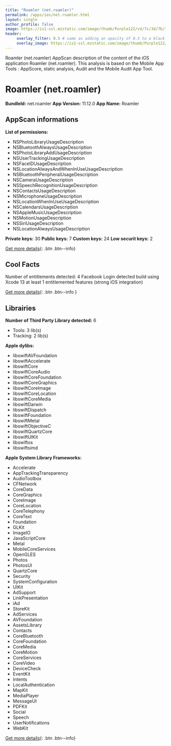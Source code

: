 ```yaml
---
title: "Roamler (net.roamler)"
permalink: /apps/ios/net.roamler.html
layout: single
author_profile: false
image: https://is1-ssl.mzstatic.com/image/thumb/Purple122/v4/7c/3d/7b/7c3d7bc0-d5a1-6ade-9f7c-be8a956c1242/AppIcon-0-0-1x_U007emarketing-0-0-0-7-0-0-sRGB-0-0-0-GLES2_U002c0-512MB-85-220-0-0.png/512x512bb.jpg
header: 
     overlay_filter: 0.5 # same as adding an opacity of 0.5 to a black background
     overlay_image: https://is1-ssl.mzstatic.com/image/thumb/Purple122/v4/7c/3d/7b/7c3d7bc0-d5a1-6ade-9f7c-be8a956c1242/AppIcon-0-0-1x_U007emarketing-0-0-0-7-0-0-sRGB-0-0-0-GLES2_U002c0-512MB-85-220-0-0.png/512x512bb.jpg
---
```

Roamler (net.roamler) AppScan description of the content of the iOS application Roamler (net.roamler). This analysis is based on the Mobile App Tools : AppScore, static analysis, Audit and the Mobile Audit App Tool.

# Roamler (net.roamler)

**BundleId:** net.roamler
**App Version:** 11.12.0
**App Name:** Roamler


## AppScan informations 

**List of permissions:** 
- NSPhotoLibraryUsageDescription
- NSBluetoothAlwaysUsageDescription
- NSPhotoLibraryAddUsageDescription
- NSUserTrackingUsageDescription
- NSFaceIDUsageDescription
- NSLocationAlwaysAndWhenInUseUsageDescription
- NSBluetoothPeripheralUsageDescription
- NSCameraUsageDescription
- NSSpeechRecognitionUsageDescription
- NSContactsUsageDescription
- NSMicrophoneUsageDescription
- NSLocationWhenInUseUsageDescription
- NSCalendarsUsageDescription
- NSAppleMusicUsageDescription
- NSMotionUsageDescription
- NSSiriUsageDescription
- NSLocationAlwaysUsageDescription
  
  
**Private keys:** 30
**Public keys:** 7
**Custom keys:** 24
**Low securit keys:** 2
  
[Get more details](/pricing.html){: .btn .btn--info}

## Cool Facts

Number of entitlements detected: 4
Facebook Login detected
build using Xcode 13
at least 1 entitlemented features (strong iOS integration)
  
[Get more details](/pricing.html){: .btn .btn--info }

## Librairies 
**Number of Third Party Library detected:** 6
- Tools: 3 lib(s)
- Tracking: 2 lib(s)


**Apple dylibs:**
- libswiftAVFoundation
- libswiftAccelerate
- libswiftCore
- libswiftCoreAudio
- libswiftCoreFoundation
- libswiftCoreGraphics
- libswiftCoreImage
- libswiftCoreLocation
- libswiftCoreMedia
- libswiftDarwin
- libswiftDispatch
- libswiftFoundation
- libswiftMetal
- libswiftObjectiveC
- libswiftQuartzCore
- libswiftUIKit
- libswiftos
- libswiftsimd


**Apple System Library Frameworks:**
- Accelerate
- AppTrackingTransparency
- AudioToolbox
- CFNetwork
- CoreData
- CoreGraphics
- CoreImage
- CoreLocation
- CoreTelephony
- CoreText
- Foundation
- GLKit
- ImageIO
- JavaScriptCore
- Metal
- MobileCoreServices
- OpenGLES
- Photos
- PhotosUI
- QuartzCore
- Security
- SystemConfiguration
- UIKit
- AdSupport
- LinkPresentation
- iAd
- StoreKit
- AdServices
- AVFoundation
- AssetsLibrary
- Contacts
- CoreBluetooth
- CoreFoundation
- CoreMedia
- CoreMotion
- CoreServices
- CoreVideo
- DeviceCheck
- EventKit
- Intents
- LocalAuthentication
- MapKit
- MediaPlayer
- MessageUI
- PDFKit
- Social
- Speech
- UserNotifications
- WebKit


  
[Get more details](/pricing.html){: .btn .btn--info}

